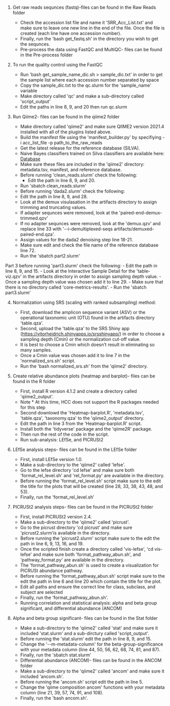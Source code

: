 1. Get raw reads sequnces (fastq)-files can be found in the Raw Reads folder
    - Check the accession list file and name it 'SRR_Acc_List.txt' and make sure to leave one new line in the end of the file. Once the file is created (each line have one accession number).
    - Finally, run the 'bash get_fastq.sh' in the directory you wish to get the sequnces.
    - Pre-process the data using FastQC and MultiQC- files can be found in the Pre-process folder

2. To run the quality control using the FastQC
    - Run 'bash get_sample_name_dic.sh > sample_dic.txt' in order to get the sample list where each accession number separated by space
    - Copy the sample_dic.txt to the qc.slurm for the 'sample_name' variable
    - Make directory called 'qc' and make a sub-directory called 'script_output'
    - Edit the paths in line 8, 9, and 20 then run qc.slurm

3. Run Qiime2- files can be found in the qiime2 folder
    - Make directory called 'qiime2' and make sure QIIME2 version 2021.4 installed with all of the plugins listed above.
    - Build the manifest file using the 'manifest_builder.py' by specifiying -i acc_list_file -p path_to_the_raw_reads
    - Get the latest release for the reference database (SILVA).
    - Naive Bayes classifiers trained on Silva classifiers are available here: [Database](https://docs.qiime2.org/2020.6/data-resources/#taxonomy-classifiers-for-use-with-q2-feature-classifier)
    - Make sure these files are included in the 'qiime2' directory: metadata.tsv, manifest, and reference database.
    - Before running 'clean_reads.slurm' check the following:
      * Edit the path in line 8, 9, and 20.
    - Run 'sbatch clean_reads.slurm'
    - Before running 'dada2.slurm' check the following:
    - Edit the path in line 8, 9, and 28.
    - Look at the demux visulasation in the artifacts directory to assign trimming and truncating values.
    - If adapter sequnces were removed, look at the 'paired-end-demux-trimmed.qzv'
    - If no adapter sequnces were removed, look at the 'demux.qzv' and replace line 33 with '--i-demultiplexed-seqs artifacts/demuxed-paired-end.qza'.
    - Assign values for the dada2 denoising step line 18-21.
    - Make sure edit and check the file name of the reference database line 72.
    - Run the 'sbatch part2.slurm'
    
  Part 3 before running 'part3.slurm' check the following:
    - Edit the path in line 8, 9, and 15.
    - Look at the Interactive Sample Detail for the 'table-viz.qzv' in the artifacts directory in order to assign sampling depth value.
    - Once a sampling depth value was chosen add it to line 29.
    - Make sure that there is no directory called 'core-metrics-results'.
    - Run the 'sbatch part3.slurm'
    
4. Normalization using SRS (scaling with ranked subsampling) method:
    - First, download the amplicon sequence variant (ASV) or the operational taxonomic unit (OTU) found in the artifacts directory 'table.qza'.
    - Second, upload the 'table.qza' to the SRS Shiny app (https://vitorheidrich.shinyapps.io/srsshinyapp/) in order to choose a sampling depth (Cmin) or the normalization cut-off value.
    - It is best to choose a Cmin which doesn’t result in eliminating so many samples.
    - Once a Cmin value was chosen add it to line 7 in the 'normalized_srs.sh' script.
    - Run the 'bash normalized_srs.sh' from the 'qiime2' directory.
    
5. Create relative abundance plots (heatmap and barplot)- files can be found in the R folder
    - First, install R version 4.1.2 and create a directory called 'qiime2_output'.
    - Note * At this time, HCC does not support the R packages needed for this step
    - Second downlowd the 'Heatmap-barplot.R', 'metadata.tsv', 'table.qza', 'taxonomy.qza' to the 'qiime2_output' directory.
    - Edit the path in line 3 from the 'Heatmap-barplot.R' script.
    - Install both the 'tidyverse' package and the 'qiime2R' package.
    - Then run the rest of the code in the script.
    - Run sub-analysis: LEfSe, and PICRUSt2

6. LEfSe analysis steps- files can be found in the LEfSe folder
    - First, install LEfSe version 1.0.
    - Make a sub-directory to the 'qiime2' called 'lefse'.
    - Go to the lefse directory 'cd lefse' and make sure both 'format_rel_level.sh' and 'rel_format.py' are available in the directory.
    - Before running the 'format_rel_level.sh' script make sure to the edit the title for the plots that will be created (line 28, 33, 38, 43, 48, and 53).
    - Finally, run the 'format_rel_level.sh'
    
7. PICRUSt2 analysis steps- files can be found in the PICRUSt2 folder
    - First, install PICRUSt2 version 2.4.
    - Make a sub-directory to the 'qiime2' called 'picrust'.
    - Go to the picrust directory 'cd picrust' and make sure 'picrust2.slurm'is available in the directory.
    - Before running the 'picrust2.slurm' script make sure to the edit the path in line 6, 9, 13, 16, and 19.
    - Once the scripted finish create a directory called 'vis-lefse', 'cd vis-lefse' and make sure both 'format_pathway_abun.sh', and 'pathway_format.py' are available in the directory.
    - The 'format_pathway_abun.sh' is used to create a visualization for PICRUSt abundance pathway.
    - Before running the 'format_pathway_abun.sh' script make sure to the edit the path in line 6 and line 20 which contain the title for the plot.
    - Edit all paths and ensure the correct line for class, subclass, and subject are selected
    - Finally, run the 'format_pathway_abun.sh'.
    - Running correlation and statistical analysis: alpha and beta group significant, and differential abundance (ANCOM)

8. Alpha and beta group significant- files can be found in the Stat folder
    - Make a sub-directory to the 'qiime2' called 'stat' and make sure it included 'stat.slurm' and a sub-dirctury called 'script_output'.
    - Before running the 'stat.slurm' edit the path in line 8, 9, and 15.
    - Change the '--m-metadata-column' for the beta-group-significance with your metadata column (line 44, 50, 56, 62, 68, 74, 81, and 87).
    - Finally, run the 'sbatch stat.slurm'
    - Differential abundance (ANCOM)- files can be found in the ANCOM folder
    - Make a sub-directory to the 'qiime2' called 'ancom' and make sure it included 'ancom.sh'.
    - Before running the 'ancom.sh' script edit the path in line 5.
    - Change the 'qiime composition ancom' functions with your metadata column (line 21, 39, 57, 74, 91, and 108).
    - Finally, run the 'bash ancom.sh'.
